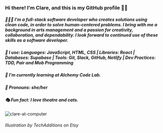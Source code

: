 ### Hi there! I'm Clare, and this is my GitHub profile 👋🏻
##### 👩🏻‍💻  I'm a full-stack software developer who creates solutions using clean code, in order to solve human-centered problems. I bring with me a background in arts management and a passion for creativity, collaboration, and dependability. I look forward to continued use of these skills as a software developer. 

##### 🧰 I use: Languages: JavaScript, HTML, CSS | Libraries: React | Databases: Supabase | Tools: Git, Slack, GitHub, Netlify | Dev Practices: TDD, Pair and Mob Programming
##### 🌱  I’m currently learning at Alchemy Code Lab.
##### 🌙  Pronouns: she/her
##### 🎭  Fun fact: I love theatre and cats.

![clare-at-computer](https://user-images.githubusercontent.com/89673020/150880790-5a01dbbb-1609-45c2-9f1d-4e5a4241d8af.jpeg)


###### <div>Illustration by TechAdditions on Etsy</div>

<!--
**ClareMcDonald/ClareMcDonald** is a ✨ _special_ ✨ repository because its `README.md` (this file) appears on your GitHub profile.

Here are some ideas to get you started:

- 🔭 I’m currently working on ...
- 🌱 I’m currently learning ...
- 👯 I’m looking to collaborate on ...
- 🤔 I’m looking for help with ...
- 💬 Ask me about ...
# 📫 How to reach me: clare.s.mcdonald@gmail.com
- 😄 Pronouns: ...
- ⚡ Fun fact: ...
-->

